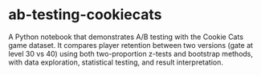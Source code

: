 # ab-testing-cookiecats
A Python notebook that demonstrates A/B testing with the Cookie Cats game dataset. It compares player retention between two versions (gate at level 30 vs 40) using both two-proportion z-tests and bootstrap methods, with data exploration, statistical testing, and result interpretation.
